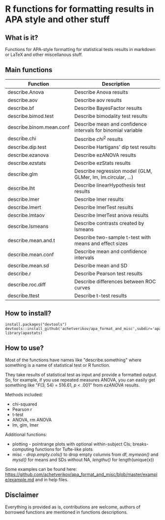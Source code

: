 # R functions for formatting results in APA style and other stuff

## What is it? 

Functions for APA-style formatting for statistical tests results in markdown or LaTeX and other miscellanous stuff.

## Main functions
|Function|Description|
|--- | ---|
| describe.Anova | Describe Anova results|
| describe.aov | Describe aov results|
| describe.bf | Describe BayesFactor results|
| describe.bimod.test | Describe bimodality test results|
| describe.binom.mean.conf | Describe mean and confidence intervals for binomial variable|
| describe.chi | Describe $chi^2$ results|
| describe.dip.test | Describe Hartigans' dip test results|
| describe.ezanova | Describe ezANOVA results|
| describe.ezstats | Describe ezStats results|
| describe.glm | Describe regression model (GLM, GLMer, lm, lm.circular, ...)|
| describe.lht | Describe linearHypothesis test results|
| describe.lmer | Describe lmer results|
| describe.lmert | Describe lmerTest results|
| describe.lmtaov | Describe lmerTest anova results|
| describe.lsmeans | Describe contrasts created by lsmeans|
| describe.mean.and.t | Describe two-sample t-test with means and effect sizes|
| describe.mean.conf | Describe mean and confidence intervals|
| describe.mean.sd | Describe mean and SD|
| describe.r | Describe Pearson test results|
| describe.roc.diff | Describe differences between ROC curves|
| describe.ttest | Describe t-test results|



## How to install?

```
install.packages("devtools")
devtools::install_github('achetverikov/apa_format_and_misc',subdir='apastats')
library(apastats)
```

## How to use? 

Most of the functions have names like "describe.something" where something is a name of statistical test or R function. 

They take results of statistical test as input and provide a formatted output. So, for example, if you use repeated measures ANOVA, you can easily get something like "_F_(3, 54) = 516.61, _p_ < .001" from _ezANOVA_ results. 

Methods included:
- chi-squared 
- Pearson r
- t-test
- ANOVA, rm ANOVA
- lm, glm, lmer

Additional functions:
- plotting - pointrange plots with optional within-subject CIs; breaks-computing functions for Tufte-like plots
- misc - _drop.empty.cols()_ to drop empty columns from df, _mymean()_ and _mysd()_ for means and SDs without NA, _lengthu()_ for length(unique(x))

Some examples can be found here: https://github.com/achetverikov/apa_format_and_misc/blob/master/example/example.md and in help files.

## Disclaimer

Everything is provided as is, contributions are welcome, authors of borrowed functions are mentioned in functions descriptions. 

